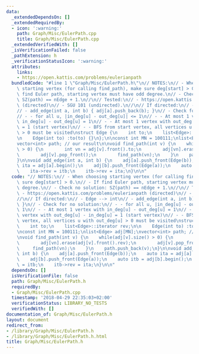 ```yaml
---
data:
  _extendedDependsOn: []
  _extendedRequiredBy:
  - icon: ':warning:'
    path: Graph/Misc/EulerPath.cpp
    title: Graph/Misc/EulerPath.cpp
  _extendedVerifiedWith: []
  _isVerificationFailed: false
  _pathExtension: h
  _verificationStatusIcon: ':warning:'
  attributes:
    links:
    - https://open.kattis.com/problems/eulerianpath
  bundledCode: "#line 1 \"Graph/Misc/EulerPath.h\"\n// NOTES:\n// - When choosing\
    \ starting vertex (for calling find_path), make sure deg[start] > 0.\n// - If\
    \ find Euler path, starting vertex must have odd degree.\n// - Check no solution:\
    \ SZ(path) == nEdge + 1.\n//\n// Tested:\n// - https://open.kattis.com/problems/eulerianpath\
    \ (directed)\n// - SGU 101 (undirected).\n//\n// If directed:\n// - Edge --> int\n\
    // - add_edge(int a, int b) { adj[a].push_back(b); }\n// - Check for no solution:\n\
    // - - for all u, |in_deg[u] - out_deg[u]| <= 1\n// - - At most 1 vertex with\
    \ in_deg[u] - out_deg[u] = 1\n// - - At most 1 vertex with out_deg[u] - in_deg[u]\
    \ = 1 (start vertex)\n// - - BFS from start vertex, all vertices u with out_deg[u]\
    \ > 0 must be visited\nstruct Edge {\n    int to;\n    list<Edge>::iterator rev;\n\
    \n    Edge(int to) :to(to) {}\n};\n\nconst int MN = 100111;\nlist<Edge> adj[MN];\n\
    vector<int> path; // our result\n\nvoid find_path(int v) {\n    while(adj[v].size()\
    \ > 0) {\n        int vn = adj[v].front().to;\n        adj[vn].erase(adj[v].front().rev);\n\
    \        adj[v].pop_front();\n        find_path(vn);\n    }\n    path.push_back(v);\n\
    }\n\nvoid add_edge(int a, int b) {\n    adj[a].push_front(Edge(b));\n    auto\
    \ ita = adj[a].begin();\n    adj[b].push_front(Edge(a));\n    auto itb = adj[b].begin();\n\
    \    ita->rev = itb;\n    itb->rev = ita;\n}\n\n"
  code: "// NOTES:\n// - When choosing starting vertex (for calling find_path), make\
    \ sure deg[start] > 0.\n// - If find Euler path, starting vertex must have odd\
    \ degree.\n// - Check no solution: SZ(path) == nEdge + 1.\n//\n// Tested:\n//\
    \ - https://open.kattis.com/problems/eulerianpath (directed)\n// - SGU 101 (undirected).\n\
    //\n// If directed:\n// - Edge --> int\n// - add_edge(int a, int b) { adj[a].push_back(b);\
    \ }\n// - Check for no solution:\n// - - for all u, |in_deg[u] - out_deg[u]| <=\
    \ 1\n// - - At most 1 vertex with in_deg[u] - out_deg[u] = 1\n// - - At most 1\
    \ vertex with out_deg[u] - in_deg[u] = 1 (start vertex)\n// - - BFS from start\
    \ vertex, all vertices u with out_deg[u] > 0 must be visited\nstruct Edge {\n\
    \    int to;\n    list<Edge>::iterator rev;\n\n    Edge(int to) :to(to) {}\n};\n\
    \nconst int MN = 100111;\nlist<Edge> adj[MN];\nvector<int> path; // our result\n\
    \nvoid find_path(int v) {\n    while(adj[v].size() > 0) {\n        int vn = adj[v].front().to;\n\
    \        adj[vn].erase(adj[v].front().rev);\n        adj[v].pop_front();\n   \
    \     find_path(vn);\n    }\n    path.push_back(v);\n}\n\nvoid add_edge(int a,\
    \ int b) {\n    adj[a].push_front(Edge(b));\n    auto ita = adj[a].begin();\n\
    \    adj[b].push_front(Edge(a));\n    auto itb = adj[b].begin();\n    ita->rev\
    \ = itb;\n    itb->rev = ita;\n}\n\n"
  dependsOn: []
  isVerificationFile: false
  path: Graph/Misc/EulerPath.h
  requiredBy:
  - Graph/Misc/EulerPath.cpp
  timestamp: '2018-04-29 22:35:03+02:00'
  verificationStatus: LIBRARY_NO_TESTS
  verifiedWith: []
documentation_of: Graph/Misc/EulerPath.h
layout: document
redirect_from:
- /library/Graph/Misc/EulerPath.h
- /library/Graph/Misc/EulerPath.h.html
title: Graph/Misc/EulerPath.h
---
```

